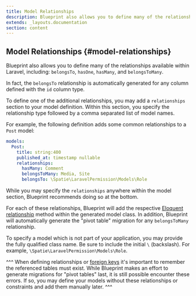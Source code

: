 ```yaml
---
title: Model Relationships
description: Blueprint also allows you to define many of the relationships available within Laravel.
extends: _layouts.documentation
section: content
---
```

## Model Relationships {#model-relationships}
Blueprint also allows you to define many of the relationships available within Laravel, including: `belongsTo`, `hasOne`, `hasMany`, and `belongsToMany`.

In fact, the `belongsTo` relationship is automatically generated for any column defined with the `id` column type.

To define one of the additional relationships, you may add a `relationships` section to your model definition. Within this section, you specify the relationship type followed by a comma separated list of model names.

For example, the following definition adds some common relationships to a `Post` model:

```yaml
models:
  Post:
    title: string:400
    published_at: timestamp nullable
    relationships:
      hasMany: Comment
      belongsToMany: Media, Site
      belongsTo: \Spatie\LaravelPermission\Models\Role
```

While you may specify the `relationships` anywhere within the model section, Blueprint recommends doing so at the bottom.

For each of these relationships, Blueprint will add the respective [Eloquent relationship](https://laravel.com/docs/eloquent-relationships) method within the generated model class. In addition, Blueprint will automatically generate the "pivot table" migration for any `belongsToMany` relationship.

To specify a model which is not part of your application, you may provide the fully qualified class name. Be sure to include the initial `\` (backslash). For example, `\Spatie\LaravelPermission\Models\Role`.

^^^
When defining relationships or [foreign keys](/docs/keys-and-indexes) it's important to remember the referenced tables must exist. While Blueprint makes an effort to generate migrations for "pivot tables" last, it is still possible encounter these errors. If so, you may define your models without these relationships or constraints and add them manually later.
^^^
